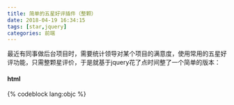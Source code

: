 ```yaml
---
title: 简单的五星好评插件（整颗）
date: 2018-04-19 16:34:15
tags: [star,jquery]
categories: 前端
---
```


最近有同事做后台项目时，需要统计领导对某个项目的满意度，使用常用的五星好评功能，只需整颗星评价，于是就基于jquery花了点时间整了一个简单的版本：

<!--more-->

#### html

{% codeblock lang:objc %}
<!DOCTYPE html>
<html lang="en">
<head>
	<meta charset="UTF-8">
	<title></title>
	<link rel="stylesheet" href="js/apps/star.css">
</head>
<body>
	<div id="sp"></div>
	<input type="text" value='hi' hidden />
	<script src="js/plugins/jquery.min.js"></script>
	<script src="js/apps/star.js"></script>
	<script>
		
		$('input').evaluation({
			count:5,
			tips:"不重要不紧急,重要不紧急,不重要紧急,重要紧急,非常紧急",
			defalut:3,
			container:$('#sp')
		})

	</script>
</body>
</html>
{% endcodeblock %}

#### css
{% codeblock lang:objc %}
.ifly-star-grade{
    font-size:0;
    display:inline-block;
    overflow:hidden;
    vertical-align:-2px;
}
.ifly-star-grade>span{
    margin:0 3px 0 0;
    width:15px;
    height:15px;
    line-height:50px;
    background:url(img/ifly-star-grade.png) no-repeat -18px 0;
    display:inline-block;
    overflow:hidden;
    font-size:12px;
    cursor:pointer;
}
.ifly-star-grade>span.ifly-on{
    background-position:0 0;
}
{% endcodeblock %}

#### js
{% codeblock lang:objc %}
/*
* jq基础扩展组件
*/
(function(){
	$.fn.evaluation=function(option){
		if (!isValid(option))
		return this;
		var defalut={
			count:4,
			tips:"差评,一般,好,非常好",//['不重要不紧急','重要不紧急','不重要紧急','重要紧急']
			defalut:2,
			container:$(this).parent()
		};
		var opts = $.extend({}, defalut, option);
		return this.each(function(){
			var _this=this;
			var starCont=$("<div class='ifly-star-grade'></div"),tips=opts.tips.split(',');
			
			$(_this).val(parseInt(opts.defalut));

			for(i=1;i<=parseInt(opts.count);i++){
				starCont.append('<span tips="'+tips[i-1]+'" '+(i <= opts.defalut && ('class="ifly-on"'))+'></span>')
			}
			opts.container.append(starCont);
			var starWap=opts.container.children('.ifly-star-grade');
			starWap.mouseleave(function(event) {
				var num=parseInt($(_this).val())-1;
				var item=$(this).children().eq(num);
				item.addClass('ifly-on').prevAll().addClass('ifly-on');
				item.nextAll().removeClass('ifly-on');
			});
			starWap.children('span').mouseenter(function(event) {
				$(this).nextAll().removeClass('ifly-on');
				$(this).addClass('ifly-on').prevAll().addClass('ifly-on');
			});
			starWap.children('span').click(function(){
				$(_this).val($(this).index()+1)
			})
		})	
	}
	function isValid(options) {
		return !options || (options && typeof options === "object") ? true : false;
	}
})()
{% endcodeblock %}